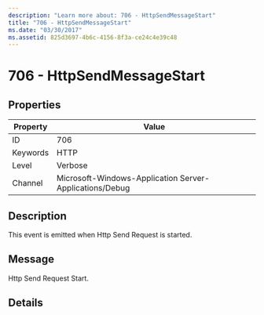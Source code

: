 ```yaml
---
description: "Learn more about: 706 - HttpSendMessageStart"
title: "706 - HttpSendMessageStart"
ms.date: "03/30/2017"
ms.assetid: 825d3697-4b6c-4156-8f3a-ce24c4e39c48
---
```

# 706 - HttpSendMessageStart

## Properties

| Property | Value |
| - | - |
|ID|706|  
|Keywords|HTTP|  
|Level|Verbose|  
|Channel|Microsoft-Windows-Application Server-Applications/Debug|  
  
## Description  

 This event is emitted when Http Send Request is started.  
  
## Message  

 Http Send Request Start.  
  
## Details
